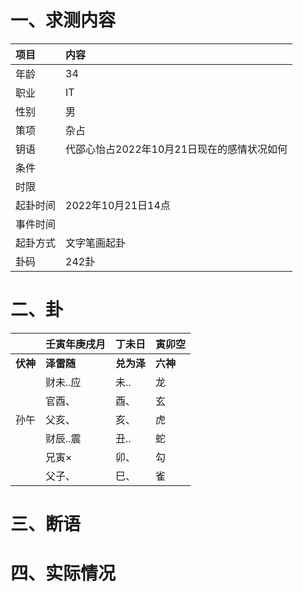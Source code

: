 # 一、求测内容
|项目|内容|
|:-|:-|
|年龄|34|
|职业|IT|
|性别|男|
|策项|杂占|
|钥语|代邵心怡占2022年10月21日现在的感情状况如何|
|条件||
|时限||
|起卦时间|2022年10月21日14点|
|事件时间||
|起卦方式|文字笔画起卦|
|卦码|242卦|

# 二、卦
||壬寅年庚戌月|丁未日|寅卯空|
|:-|:-|:-|:-|
|**伏神**|**泽雷随**|**兑为泽**|**六神**|
||财未..应|未..|龙|
||官酉、|酉、|玄|
|孙午|父亥、|亥、|虎|
||财辰..震|丑..|蛇|
||兄寅×|卯、|勾|
||父子、|巳、|雀|


# 三、断语

# 四、实际情况